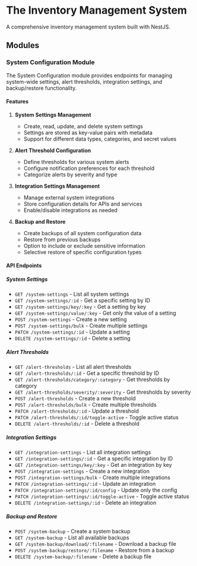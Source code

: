 # The Inventory Management System

A comprehensive inventory management system built with NestJS.

## Modules

### System Configuration Module

The System Configuration module provides endpoints for managing system-wide settings, alert thresholds, integration settings, and backup/restore functionality.

#### Features

1. **System Settings Management**
   - Create, read, update, and delete system settings
   - Settings are stored as key-value pairs with metadata
   - Support for different data types, categories, and secret values

2. **Alert Threshold Configuration**
   - Define thresholds for various system alerts
   - Configure notification preferences for each threshold
   - Categorize alerts by severity and type

3. **Integration Settings Management**
   - Manage external system integrations
   - Store configuration details for APIs and services
   - Enable/disable integrations as needed

4. **Backup and Restore**
   - Create backups of all system configuration data
   - Restore from previous backups
   - Option to include or exclude sensitive information
   - Selective restore of specific configuration types

#### API Endpoints

##### System Settings
- `GET /system-settings` - List all system settings
- `GET /system-settings/:id` - Get a specific setting by ID
- `GET /system-settings/key/:key` - Get a setting by key
- `GET /system-settings/value/:key` - Get only the value of a setting
- `POST /system-settings` - Create a new setting
- `POST /system-settings/bulk` - Create multiple settings
- `PATCH /system-settings/:id` - Update a setting
- `DELETE /system-settings/:id` - Delete a setting

##### Alert Thresholds
- `GET /alert-thresholds` - List all alert thresholds
- `GET /alert-thresholds/:id` - Get a specific threshold by ID
- `GET /alert-thresholds/category/:category` - Get thresholds by category
- `GET /alert-thresholds/severity/:severity` - Get thresholds by severity
- `POST /alert-thresholds` - Create a new threshold
- `POST /alert-thresholds/bulk` - Create multiple thresholds
- `PATCH /alert-thresholds/:id` - Update a threshold
- `PATCH /alert-thresholds/:id/toggle-active` - Toggle active status
- `DELETE /alert-thresholds/:id` - Delete a threshold

##### Integration Settings
- `GET /integration-settings` - List all integration settings
- `GET /integration-settings/:id` - Get a specific integration by ID
- `GET /integration-settings/key/:key` - Get an integration by key
- `POST /integration-settings` - Create a new integration
- `POST /integration-settings/bulk` - Create multiple integrations
- `PATCH /integration-settings/:id` - Update an integration
- `PATCH /integration-settings/:id/config` - Update only the config
- `PATCH /integration-settings/:id/toggle-active` - Toggle active status
- `DELETE /integration-settings/:id` - Delete an integration

##### Backup and Restore
- `POST /system-backup` - Create a system backup
- `GET /system-backup` - List all available backups
- `GET /system-backup/download/:filename` - Download a backup file
- `POST /system-backup/restore/:filename` - Restore from a backup
- `DELETE /system-backup/:filename` - Delete a backup file